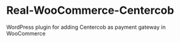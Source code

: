 # Real-WooCommerce-Centercob
WordPress plugin for adding Centercob as payment gateway in WooCommerce
